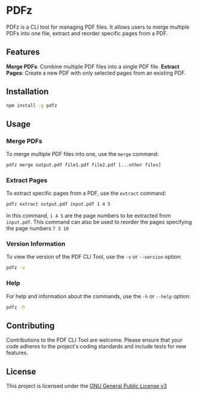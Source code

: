 # PDFz
PDFz is a CLI tool for managing PDF files. It allows users to merge multiple PDFs into one file, extract and reorder specific pages from a PDF.

## Features
**Merge PDFs**: Combine multiple PDF files into a single PDF file.
**Extract Pages**: Create a new PDF with only selected pages from an existing PDF.

## Installation
```bash
npm install -g pdfz
```

## Usage

### Merge PDFs
To merge multiple PDF files into one, use the `merge` command:
```bash
pdfz merge output.pdf file1.pdf file2.pdf [...other files]
```

### Extract Pages
To extract specific pages from a PDF, use the `extract` command:
```bash
pdfz extract output.pdf input.pdf 1 4 5
```

In this command, `1 4 5` are the page numbers to be extracted from `input.pdf`. This command can also be used to reorder the pages specifying the page numbers `7 3 10`

### Version Information
To view the version of the PDF CLI Tool, use the `-v` or `--version` option:
```bash
pdfz -v
```

### Help
For help and information about the commands, use the `-h` or `--help` option:
```bash
pdfz -h
```

## Contributing
Contributions to the PDF CLI Tool are welcome. Please ensure that your code adheres to the project's coding standards and include tests for new features.

## License
This project is licensed under the [GNU General Public License v3](https://www.gnu.org/licenses/gpl-3.0.en.html)

